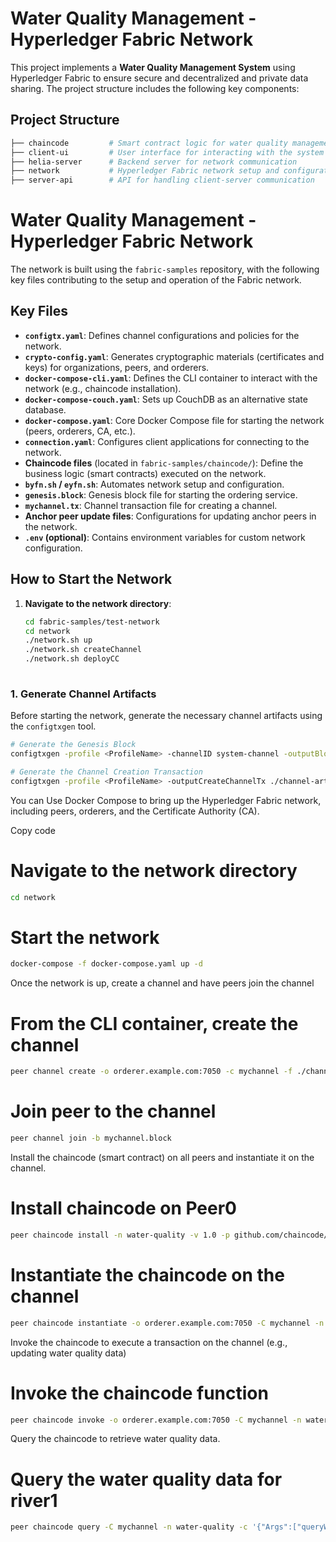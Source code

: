 # Water Quality Management - Hyperledger Fabric Network

This project implements a **Water Quality Management System** using Hyperledger Fabric to ensure secure and decentralized and private data sharing. The project structure includes the following key components:

## Project Structure

```bash
├── chaincode         # Smart contract logic for water quality management
├── client-ui         # User interface for interacting with the system
├── helia-server      # Backend server for network communication
├── network           # Hyperledger Fabric network setup and configuration
├── server-api        # API for handling client-server communication
```

# Water Quality Management - Hyperledger Fabric Network

 The network is built using the `fabric-samples` repository, with the following key files contributing to the setup and operation of the Fabric network.

## Key Files

- **`configtx.yaml`**: Defines channel configurations and policies for the network.
- **`crypto-config.yaml`**: Generates cryptographic materials (certificates and keys) for organizations, peers, and orderers.
- **`docker-compose-cli.yaml`**: Defines the CLI container to interact with the network (e.g., chaincode installation).
- **`docker-compose-couch.yaml`**: Sets up CouchDB as an alternative state database.
- **`docker-compose.yaml`**: Core Docker Compose file for starting the network (peers, orderers, CA, etc.).
- **`connection.yaml`**: Configures client applications for connecting to the network.
- **Chaincode files** (located in `fabric-samples/chaincode/`): Define the business logic (smart contracts) executed on the network.
- **`byfn.sh` / `eyfn.sh`**: Automates network setup and configuration.
- **`genesis.block`**: Genesis block file for starting the ordering service.
- **`mychannel.tx`**: Channel transaction file for creating a channel.
- **Anchor peer update files**: Configurations for updating anchor peers in the network.
- **`.env` (optional)**: Contains environment variables for custom network configuration.

## How to Start the Network

1. **Navigate to the network directory**:
   ```bash
   cd fabric-samples/test-network
   cd network
   ./network.sh up
   ./network.sh createChannel
   ./network.sh deployCC
 
### 1. Generate Channel Artifacts
Before starting the network, generate the necessary channel artifacts using the `configtxgen` tool.

```bash
# Generate the Genesis Block
configtxgen -profile <ProfileName> -channelID system-channel -outputBlock ./channel-artifacts/genesis.block

# Generate the Channel Creation Transaction
configtxgen -profile <ProfileName> -outputCreateChannelTx ./channel-artifacts/mychannel.tx -channelID mychannel
```
You can Use Docker Compose to bring up the Hyperledger Fabric network, including peers, orderers, and the Certificate Authority (CA).

Copy code
# Navigate to the network directory
```bash
cd network
```

# Start the network
```bash
docker-compose -f docker-compose.yaml up -d
```
Once the network is up, create a channel and have peers join the channel
# From the CLI container, create the channel
```bash
peer channel create -o orderer.example.com:7050 -c mychannel -f ./channel-artifacts/mychannel.tx
```
# Join peer to the channel
```bash
peer channel join -b mychannel.block
```
Install the chaincode (smart contract) on all peers and instantiate it on the channel.
# Install chaincode on Peer0
```bash
peer chaincode install -n water-quality -v 1.0 -p github.com/chaincode/water_quality
```
# Instantiate the chaincode on the channel
```bash
peer chaincode instantiate -o orderer.example.com:7050 -C mychannel -n water-quality -v 1.0 -c '{"Args":["init"]}'
```
Invoke the chaincode to execute a transaction on the channel (e.g., updating water quality data)
# Invoke the chaincode function
```bash
peer chaincode invoke -o orderer.example.com:7050 -C mychannel -n water-quality -c '{"Args":["updateWaterQuality","river1","75"]}'
```
Query the chaincode to retrieve water quality data.
# Query the water quality data for river1
```bash
peer chaincode query -C mychannel -n water-quality -c '{"Args":["queryWaterQuality","river1"]}'
```




